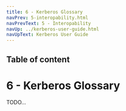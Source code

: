 ```yaml
---
title: 6 - Kerberos Glossary
navPrev: 5-interopability.html
navPrevText: 5 - Interopability
navUp: ../kerberos-user-guide.html
navUpText: Kerberos User Guide
---
```


## Table of content

# 6 - Kerberos Glossary

TODO...